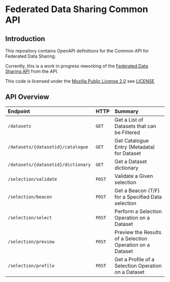 # Federated Data Sharing Common API

## Introduction

This repository contains OpenAPI definitions for the Common API for Federated Data Sharing.

Currently, this is a work in progress reworking of the [Federated Data Sharing API](https://github.com/aridhia/federated-data-sharing) from the API.

This code is licensed under the [Mozilla Public License 2.0](https://www.mozilla.org/en-US/MPL/2.0/) see [LICENSE](./LICENSE)

## API Overview

|Endpoint                           |HTTP   |Summary                                                    |
|:----------------------------------|:------|:----------------------------------------------------------|
|`/datasets`                        |`GET`  |Get a List of Datasets that can be Filtered                |
|`/datasets/{datasetid}/catalogue`  |`GET`  |Get Catalogue Entry (Metadata) for Dataset                 |
|`/datasets/{datasetid}/dictionary` |`GET`  |Get a Dataset dictionary                                   |
|`/selection/validate`              |`POST` |Validate a Given selection                                 |
|`/selection/beacon`                |`POST` |Get a Beacon (T/F) for a Specified Data selection          |
|`/selection/select`                |`POST` |Perform a Selection Operation on a Dataset                 |
|`/selection/preview`               |`POST` |Preview the Results of a Selection Operation on a Dataset  |
|`/selection/profile`               |`POST` |Get a Profile of a Selection Operation on a Dataset        |